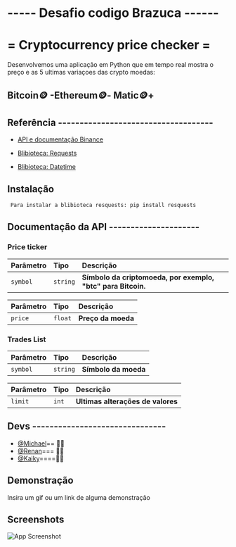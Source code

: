 # ----- Desafio codigo Brazuca ------
# = Cryptocurrency price checker =

Desenvolvemos uma aplicação em Python que em tempo real mostra o preço e as 5 ultimas variaçoes das crypto moedas:   
## Bitcoin🪙 -Ethereum🪙- Matic🪙+


## Referência ------------------------------------

 - [API e documentação Binance ](https://binance-docs.github.io/apidocs/spot/en/#order-book)
 - [Blibioteca: Requests](https://requests.readthedocs.io/projects/pt/pt_BR/latest/user/quickstart.html)
 

 - [Blibioteca: Datetime](https://docs.python.org/pt-br/3/library/time.html)



## Instalação



```bash
 Para instalar a blibioteca resquests: pip install resquests
```
    
## Documentação da API ---------------------




### Price ticker 


| Parâmetro   | Tipo       | Descrição                           |
| :---------- | :--------- | :---------------------------------- |
| `symbol`    | `string` | **Símbolo da criptomoeda, por exemplo, "btc" para Bitcoin.**|


| Parâmetro   | Tipo       | Descrição                           |
| :---------- | :--------- | :---------------------------------- |
| `price`    | `float` | **Preço da moeda** |


### Trades List

| Parâmetro   | Tipo       | Descrição                           |
| :---------- | :--------- | :---------------------------------- |
| `symbol`    | `string` | **Símbolo da moeda** |

| Parâmetro   | Tipo       | Descrição                           |
| :---------- | :--------- | :---------------------------------- |
| `limit`    | `int` | **Ultimas alterações de valores** |




## Devs  -------------------------------                                                 
- [@Michael](https://github.com/Maicon-MK)== 👨‍💻 
- [@Renan](https://github.com/Rlf07)=== 👨‍💻       
- [@Kaiky](https://github.com/kaikyfersoa)====👨‍💻 


## Demonstração

Insira um gif ou um link de alguma demonstração


## Screenshots

![App Screenshot](https://via.placeholder.com/468x300?text=App+Screenshot+Here)




